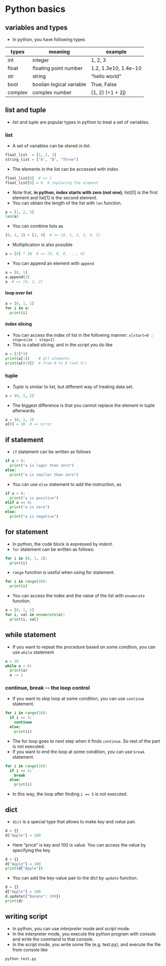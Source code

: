 # Python basics

## variables and types
* In python, you have following types

| types   | meaning                  | example              |
| ------- | ------------------------ | -------------------- |
| int     | integer                  | 1, 2, 3              |
| float   | floating point number    | 1.2, 1.3e10, 1.4e-10 |
| str     | string                   | "hello world"        |
| bool    | boolian logical variable | True, False          |
| complex | complex number           | (1, 2) (=1 + 2j)     |

## list and tuple
* *list* and *tuple* are popular types in python to treat a set of variables.

### list
* A set of variables can be stored in *list*.
```python
float_list  = [1, 2, 3]
string_list = ["A", "B", "Three"]
```
* The elements in the list can be accessed with *index*.
```python
float_list[0]  # => 1
float_list[0] = 0  # replacing the element
```
* Note that, **in python, index starts with zero (not one)**; list[0] is the first element and list[1] is the second element.
* You can obtain the length of the list with `len` function.
```python
a = [1, 2, 3]
len(a)
```
* You can combine lists as
```python
[0, 1, 2] + [3, 4]  # => [0, 1, 2, 3, 4, 5]
```
* Multiplication is also possible
```python
a = [0] * 10  # => [0, 0, 0, ..., 0]
```
* You can append an element with `append`
```python
a = [0, 1]
a.append(2)
a  # => [0, 1, 2]
```
#### loop over list
```python
a = [0, 1, 2]
for i in a:
  print(i)
```
#### index slicing
* You can access the index of list in the following manner: `x[start=0 : stop=size : step=1]`
* This is called *slicing*, and in the script you do like
```python
a = [1]*10
print(a[:])    # all elements
print(a[0:9])  # from 0 to 8 (not 9!)
```

### tuple
* *Tuple* is similar to list, but different way of treating data set.
```python
a = (0, 1, 2)
```
* The biggest difference is that you cannot replace the element in tuple afterwards.
```python
a = (0, 1, 2)
a[0] = 10  # => error
```

## if statement
* `if` statement can be written as follows
```python
if a > 0:
  print("a is lager than zero")
else:
  print("a is smaller than zero")
```
* You can use `else` statement to add the instruction, as
```python
if a > 0:
  print("a is positive")
elif a == 0:
  print("a is zero")
else:
  print("a is negative")
```

## for statement
* In python, the code block is expressed by *indent*.
* `for` statement can be written as follows:
```python
for i in [0, 1, 2]:
  print(i)
```
* `range` function is useful when using for statement.
```python
for i in range(10):
  print(i)
```
* You can access the index and the value of the list with `enumerate` function.
```python
a = [0, 1, 2]
for i, val in enumerate(a):
  print(i, val)
```

## while statement
* If you want to repeat the procedure based on some condtion, you can use `while` statement
```python
a = 10
while a > 0:
  print(a)
  a -= 1
```

### continue, break -- the loop control
* If you want to skip loop at some condition, you can use `continue` statement.
```python {cmd}
for i in range(10):
  if i == 5:
    continue
  else:
    print(i)
```
* The for loop goes to next step when it finds `continue`. So rest of the part is not executed.
* If you want to end the loop at some condition, you can use `break` statement.
```python {cmd}
for i in range(10):
  if i == 5:
    break
  else:
    print(i)
```
* In this way, the loop after finding `i == 5` is not executed.

## dict
* `dict` is a special type that allows to make *key* and *value* pair.
```python
d = {}
d["Apple"] = 100
```
* Here "price" is key and 100 is value. You can access the value by specifying the key.
```python {cmd}
d = {}
d["Apple"] = 100
print(d["Apple"])
```
* You can add the key-value pair to the dict by `update` function.
```python {cmd}
d = {}
d["Apple"] = 100
d.update({"Banana": 200})
print(d)
```

## writing script
* In python, you can use *interpreter* mode and *script* mode.
* In the interpreter mode, you execute the python program with console and write the command to that console.
* In the script mode, you write some file (e.g. test.py), and execute the file from console like
```bash
python test.py
```
